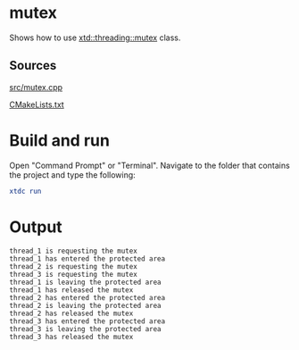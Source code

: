 # mutex

Shows how to use [xtd::threading::mutex](https://gammasoft71.github.io/xtd/reference_guides/latest/classxtd_1_1threading_1_1mutex.html) class.

## Sources

[src/mutex.cpp](src/mutex.cpp)

[CMakeLists.txt](CMakeLists.txt)

# Build and run

Open "Command Prompt" or "Terminal". Navigate to the folder that contains the project and type the following:

```cmake
xtdc run
```

# Output

```
thread_1 is requesting the mutex
thread_1 has entered the protected area
thread_2 is requesting the mutex
thread_3 is requesting the mutex
thread_1 is leaving the protected area
thread_1 has released the mutex
thread_2 has entered the protected area
thread_2 is leaving the protected area
thread_2 has released the mutex
thread_3 has entered the protected area
thread_3 is leaving the protected area
thread_3 has released the mutex
```
